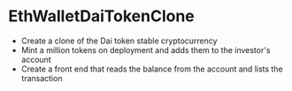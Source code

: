 # EthWalletDaiTokenClone

- Create a clone of the Dai token stable cryptocurrency
- Mint a million tokens on deployment and adds them to the investor's account
- Create a front end that reads the balance from the account and lists the transaction
